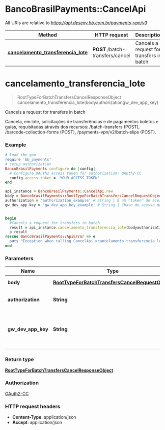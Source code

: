 # BancoBrasilPayments::CancelApi

All URIs are relative to *https://api.desenv.bb.com.br/payments-vpn/v3*

Method | HTTP request | Description
------------- | ------------- | -------------
[**cancelamento_transferencia_lote**](CancelApi.md#cancelamento_transferencia_lote) | **POST** /batch-transfers/cancel | Cancels a request for transfers in batch

# **cancelamento_transferencia_lote**
> RootTypeForBatchTransfersCancelResponseObject cancelamento_transferencia_lote(bodyauthorizationgw_dev_app_key)

Cancels a request for transfers in batch

Cancela, em lote, solicitações de transferências e de pagamentos boletos e guias, requisitadas através dos recursos: /batch-transfers (POST), /barcode-collection-forms (POST), /payments-vpn/v2/batch-slips (POST).

### Example
```ruby
# load the gem
require 'bb_payments'
# setup authorization
BancoBrasilPayments.configure do |config|
  # Configure OAuth2 access token for authorization: OAuth2-CC
  config.access_token = 'YOUR ACCESS TOKEN'
end

api_instance = BancoBrasilPayments::CancelApi.new
body = BancoBrasilPayments::RootTypeForBatchTransfersCancelRequestObject.new # RootTypeForBatchTransfersCancelRequestObject | Objeto de Requisição do recurso Batch Transfers Cancel
authorization = 'authorization_example' # String | É um “token” de acesso fornecido pelo OAuth 2.0.  Example: Bearer [ACCESS_TOKEN]
gw_dev_app_key = 'gw_dev_app_key_example' # String | Chave de acesso do aplicativo do desenvolvedor. Esta chave é única e obtida no Portal “BB for Developers” e usada para identificar as requisições da aplicação do desenvolvedor.  Example: 0021239456d80136bebf005056891bed


begin
  #Cancels a request for transfers in batch
  result = api_instance.cancelamento_transferencia_lote(bodyauthorizationgw_dev_app_key)
  p result
rescue BancoBrasilPayments::ApiError => e
  puts "Exception when calling CancelApi->cancelamento_transferencia_lote: #{e}"
end
```

### Parameters

Name | Type | Description  | Notes
------------- | ------------- | ------------- | -------------
 **body** | [**RootTypeForBatchTransfersCancelRequestObject**](RootTypeForBatchTransfersCancelRequestObject.md)| Objeto de Requisição do recurso Batch Transfers Cancel | 
 **authorization** | **String**| É um “token” de acesso fornecido pelo OAuth 2.0.  Example: Bearer [ACCESS_TOKEN] | 
 **gw_dev_app_key** | **String**| Chave de acesso do aplicativo do desenvolvedor. Esta chave é única e obtida no Portal “BB for Developers” e usada para identificar as requisições da aplicação do desenvolvedor.  Example: 0021239456d80136bebf005056891bed | 

### Return type

[**RootTypeForBatchTransfersCancelResponseObject**](RootTypeForBatchTransfersCancelResponseObject.md)

### Authorization

[OAuth2-CC](../README.md#OAuth2-CC)

### HTTP request headers

 - **Content-Type**: application/json
 - **Accept**: application/json



